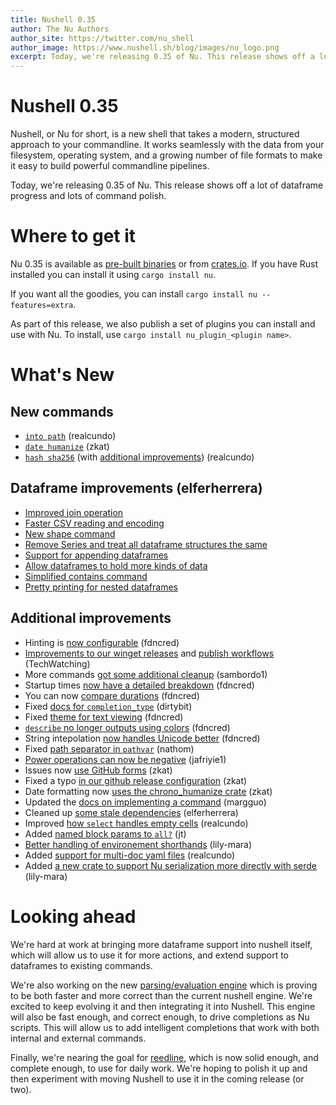 ```yaml
---
title: Nushell 0.35
author: The Nu Authors
author_site: https://twitter.com/nu_shell
author_image: https://www.nushell.sh/blog/images/nu_logo.png
excerpt: Today, we're releasing 0.35 of Nu. This release shows off a lot of dataframe progress and lots of command polish.
---
```


# Nushell 0.35

Nushell, or Nu for short, is a new shell that takes a modern, structured approach to your commandline. It works seamlessly with the data from your filesystem, operating system, and a growing number of file formats to make it easy to build powerful commandline pipelines.

Today, we're releasing 0.35 of Nu. This release shows off a lot of dataframe progress and lots of command polish.

<!-- more -->

# Where to get it

Nu 0.35 is available as [pre-built binaries](https://github.com/nushell/nushell/releases/tag/0.35.0) or from [crates.io](https://crates.io/crates/nu). If you have Rust installed you can install it using `cargo install nu`.

If you want all the goodies, you can install `cargo install nu --features=extra`.

As part of this release, we also publish a set of plugins you can install and use with Nu. To install, use `cargo install nu_plugin_<plugin name>`.

# What's New

## New commands

- [`into path`](https://github.com/nushell/nushell/pull/3811) (realcundo)
- [`date humanize`](https://github.com/nushell/nushell/pull/3833) (zkat)
- [`hash sha256`](https://github.com/nushell/nushell/pull/3836) (with [additional improvements](https://github.com/nushell/nushell/pull/3841)) (realcundo)

## Dataframe improvements (elferherrera)

- [Improved join operation](https://github.com/nushell/nushell/pull/3776)
- [Faster CSV reading and encoding](https://github.com/nushell/nushell/pull/3781)
- [New shape command](https://github.com/nushell/nushell/pull/3805)
- [Remove Series and treat all dataframe structures the same](https://github.com/nushell/nushell/pull/3812)
- [Support for appending dataframes](https://github.com/nushell/nushell/pull/3839)
- [Allow dataframes to hold more kinds of data](https://github.com/nushell/nushell/pull/3864)
- [Simplified contains command](https://github.com/nushell/nushell/pull/3874)
- [Pretty printing for nested dataframes](https://github.com/nushell/nushell/pull/3875)

## Additional improvements

- Hinting is [now configurable](https://github.com/nushell/nushell/pull/3780) (fdncred)
- [Improvements to our winget releases](https://github.com/nushell/nushell/pull/3767) and [publish workflows](https://github.com/nushell/nushell/pull/3819) (TechWatching)
- More commands [got some additional cleanup](https://github.com/nushell/nushell/pull/3794) (sambordo1)
- Startup times [now have a detailed breakdown](https://github.com/nushell/nushell/pull/3854) (fdncred)
- You can now [compare durations](https://github.com/nushell/nushell/pull/3845) (fdncred)
- Fixed [docs for `completion_type`](https://github.com/nushell/nushell/pull/3804) (dirtybit)
- Fixed [theme for text viewing](https://github.com/nushell/nushell/pull/3807) (fdncred)
- [`describe` no longer outputs using colors](https://github.com/nushell/nushell/pull/3832) (fdncred)
- String intepolation [now handles Unicode better](https://github.com/nushell/nushell/pull/3866) (fdncred)
- Fixed [path separator in `pathvar`](https://github.com/nushell/nushell/pull/3829) (nathom)
- [Power operations can now be negative](https://github.com/nushell/nushell/pull/3821) (jafriyie1)
- Issues now [use GitHub forms](https://github.com/nushell/nushell/pull/3818) (zkat)
- Fixed a typo [in our github release configuration](https://github.com/nushell/nushell/pull/3824) (zkat)
- Date formatting now [uses the chrono_humanize crate](https://github.com/nushell/nushell/pull/3834) (zkat)
- Updated the [docs on implementing a command](https://github.com/nushell/nushell/pull/3848) (margguo)
- Cleaned up [some stale dependencies](https://github.com/nushell/nushell/pull/3853) (elferherrera)
- Improved [how `select` handles empty cells](https://github.com/nushell/nushell/pull/3857) (realcundo)
- Added [named block params to `all?`](https://github.com/nushell/nushell/pull/3863) (jt)
- [Better handling of environement shorthands](https://github.com/nushell/nushell/pull/3869) (lily-mara)
- Added [support for multi-doc yaml files](https://github.com/nushell/nushell/pull/3870) (realcundo)
- Added [a new crate to support Nu serialization more directly with serde](https://github.com/nushell/nushell/pull/3878) (lily-mara)

# Looking ahead

We're hard at work at bringing more dataframe support into nushell itself, which will allow us to use it for more actions, and extend support to dataframes to existing commands.

We're also working on the new [parsing/evaluation engine](https://github.com/jntrnr/engine-q) which is proving to be both faster and more correct than the current nushell engine. We're excited to keep evolving it and then integrating it into Nushell. This engine will also be fast enough, and correct enough, to drive completions as Nu scripts. This will allow us to add intelligent completions that work with both internal and external commands.

Finally, we're nearing the goal for [reedline](https://github.com/jntrnr/reedline), which is now solid enough, and complete enough, to use for daily work. We're hoping to polish it up and then experiment with moving Nushell to use it in the coming release (or two).
